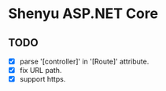 # Shenyu ASP.NET Core

## TODO

- [x] parse '[controller]' in '[Route]' attribute.
- [x] fix URL path.
- [x] support https.
